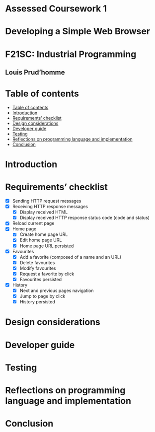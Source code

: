 # Assessed Coursework 1 <!-- omit in toc -->
# Developing a Simple Web Browser<!-- omit in toc -->
# F21SC: Industrial Programming<!-- omit in toc -->
## Louis Prud’homme <!-- omit in toc -->

# Table of contents
- [Table of contents](#table-of-contents)
- [Introduction](#introduction)
- [Requirements’ checklist](#requirements-checklist)
- [Design considerations](#design-considerations)
- [Developer guide](#developer-guide)
- [Testing](#testing)
- [Reflections on programming language and implementation](#reflections-on-programming-language-and-implementation)
- [Conclusion](#conclusion)

# Introduction

# Requirements’ checklist
- [x] Sending HTTP request messages
- [x] Receiving HTTP response messages
  - [x] Display received HTML
  - [x] Display received HTTP response status code (code and status)
- [x] Reload current page
- [x] Home page
  - [x] Create home page URL
  - [x] Edit home page URL
  - [x] Home page URL persisted
- [x] Favourites
  - [x] Add a favorite (composed of a name and an URL)
  - [x] Delete favourites
  - [x] Modify favourites
  - [x] Request a favorite by click
  - [x] Favourites persisted
- [x] History
  - [x] Next and previous pages navigation
  - [x] Jump to page by click
  - [x] History persisted

# Design considerations

# Developer guide

# Testing

# Reflections on programming language and implementation

# Conclusion